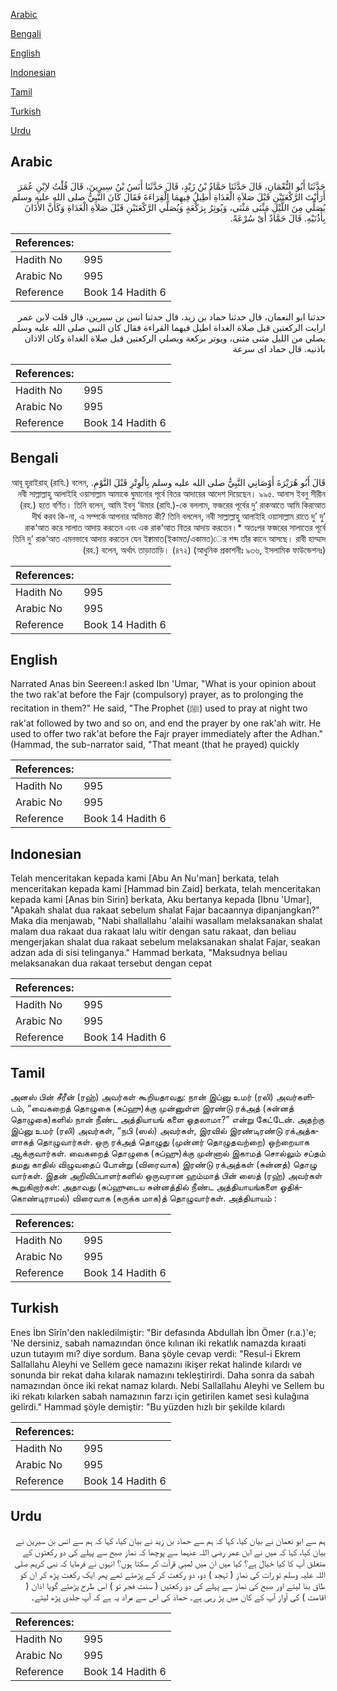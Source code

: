 [Arabic](#arabic)

[Bengali](#bengali)

[English](#english)

[Indonesian](#indonesian)

[Tamil](#tamil)

[Turkish](#turkish)

[Urdu](#urdu)

## Arabic


<div dir="rtl" lang="ar" style={{fontSize:'larger',backgroundColor:'#f8f9fa',padding:20}}>
حَدَّثَنَا أَبُو النُّعْمَانِ، قَالَ حَدَّثَنَا حَمَّادُ بْنُ زَيْدٍ، قَالَ حَدَّثَنَا أَنَسُ بْنُ سِيرِينَ، قَالَ قُلْتُ لاِبْنِ عُمَرَ أَرَأَيْتَ الرَّكْعَتَيْنِ قَبْلَ صَلاَةِ الْغَدَاةِ أُطِيلُ فِيهِمَا الْقِرَاءَةَ فَقَالَ كَانَ النَّبِيُّ صلى الله عليه وسلم يُصَلِّي مِنَ اللَّيْلِ مَثْنَى مَثْنَى، وَيُوتِرُ بِرَكْعَةٍ وَيُصَلِّي الرَّكْعَتَيْنِ قَبْلَ صَلاَةِ الْغَدَاةِ وَكَأَنَّ الأَذَانَ بِأُذُنَيْهِ‏.‏ قَالَ حَمَّادٌ أَىْ سُرْعَةً‏.‏
</div>
<div style={{backgroundColor:'#f8f9fa',padding:20, marginBottom: 10}}><table> <thead> <tr> <th>References:</th> <th></th> </tr> </thead> <tbody><tr><td>Hadith No</td><td>995</td></tr><tr><td>Arabic No</td><td>995</td></tr><tr><td>Reference</td><td>Book 14 Hadith 6</td></tr></tbody></table></div>


<div dir="rtl" lang="ar" style={{fontSize:'larger',backgroundColor:'#f8f9fa',padding:20}}>
حدثنا ابو النعمان، قال حدثنا حماد بن زيد، قال حدثنا انس بن سيرين، قال قلت لابن عمر ارايت الركعتين قبل صلاة الغداة اطيل فيهما القراءة فقال كان النبي صلى الله عليه وسلم يصلي من الليل مثنى مثنى، ويوتر بركعة ويصلي الركعتين قبل صلاة الغداة وكان الاذان باذنيه. قال حماد اى سرعة
</div>
<div style={{backgroundColor:'#f8f9fa',padding:20, marginBottom: 10}}><table> <thead> <tr> <th>References:</th> <th></th> </tr> </thead> <tbody><tr><td>Hadith No</td><td>995</td></tr><tr><td>Arabic No</td><td>995</td></tr><tr><td>Reference</td><td>Book 14 Hadith 6</td></tr></tbody></table></div>

## Bengali


<div dir="rtl" lang="bn" style={{fontSize:'larger',backgroundColor:'#f8f9fa',padding:20}}>
قَالَ أَبُو هُرَيْرَةَ أَوْصَانِي النَّبِيُّ صلى الله عليه وسلم بِالْوِتْرِ قَبْلَ النَّوْمِ. আবূ হুরাইরাহ্ (রাযি.) বলেন, নবী সাল্লাল্লাহু আলাইহি ওয়াসাল্লাম আমাকে ঘুমানোর পূর্বে বিতর আদায়ের আদেশ দিয়েছেন। ৯৯৫. আনাস ইবনু সীরীন (রহ.) হতে বর্ণিত। তিনি বলেন, আমি ইবনু ‘উমার (রাযি.)-কে বললাম, ফজরের পূর্বের দু’ রাকআতে আমি কিরাআত দীর্ঘ করব কি-না, এ সম্পর্কে আপনার অভিমত কী? তিনি বললেন, নবী সাল্লাল্লাহু আলাইহি ওয়াসাল্লাম রাতে দু’ দু’ রাক‘আত করে সালাত আদায় করতেন এবং এক রাক‘আত বিতর আদায় করতেন।* অতঃপর ফজরের সালাতের পূর্বে তিনি দু’ রাক‘আত এমনভাবে আদায় করতেন যেন ইক্বামাত(ইকামত/একামত)ের শব্দ তাঁর কানে আসছে। রাবী হাম্মাদ (রহ.) বলেন, অর্থাৎ তাড়াতাড়ি। (৪৭২) (আধুনিক প্রকাশনীঃ ৯৩৬, ইসলামিক ফাউন্ডেশনঃ)
</div>
<div style={{backgroundColor:'#f8f9fa',padding:20, marginBottom: 10}}><table> <thead> <tr> <th>References:</th> <th></th> </tr> </thead> <tbody><tr><td>Hadith No</td><td>995</td></tr><tr><td>Arabic No</td><td>995</td></tr><tr><td>Reference</td><td>Book 14 Hadith 6</td></tr></tbody></table></div>

## English


<div dir="ltr" lang="en" style={{fontSize:'larger',backgroundColor:'#f8f9fa',padding:20}}>
Narrated Anas bin Seereen:I asked Ibn 'Umar, "What is your opinion about the two rak'at before the Fajr (compulsory) prayer, as to prolonging the recitation in them?" He said, "The Prophet (ﷺ) used to pray at night two rak'at followed by two and so on, and end the prayer by one rak'ah witr. He used to offer two rak'at before the Fajr prayer immediately after the Adhan." (Hammad, the sub-narrator said, "That meant (that he prayed) quickly
</div>
<div style={{backgroundColor:'#f8f9fa',padding:20, marginBottom: 10}}><table> <thead> <tr> <th>References:</th> <th></th> </tr> </thead> <tbody><tr><td>Hadith No</td><td>995</td></tr><tr><td>Arabic No</td><td>995</td></tr><tr><td>Reference</td><td>Book 14 Hadith 6</td></tr></tbody></table></div>

## Indonesian


<div dir="ltr" lang="id" style={{fontSize:'larger',backgroundColor:'#f8f9fa',padding:20}}>
Telah menceritakan kepada kami [Abu An Nu'man] berkata, telah menceritakan kepada kami [Hammad bin Zaid] berkata, telah menceritakan kepada kami [Anas bin Sirin] berkata, Aku bertanya kepada [Ibnu 'Umar], "Apakah shalat dua rakaat sebelum shalat Fajar bacaannya dipanjangkan?" Maka dia menjawab, "Nabi shallallahu 'alaihi wasallam melaksanakan shalat malam dua rakaat dua rakaat lalu witir dengan satu rakaat, dan beliau mengerjakan shalat dua rakaat sebelum melaksanakan shalat Fajar, seakan adzan ada di sisi telinganya." Hammad berkata, "Maksudnya beliau melaksanakan dua rakaat tersebut dengan cepat
</div>
<div style={{backgroundColor:'#f8f9fa',padding:20, marginBottom: 10}}><table> <thead> <tr> <th>References:</th> <th></th> </tr> </thead> <tbody><tr><td>Hadith No</td><td>995</td></tr><tr><td>Arabic No</td><td>995</td></tr><tr><td>Reference</td><td>Book 14 Hadith 6</td></tr></tbody></table></div>

## Tamil


<div dir="ltr" lang="ta" style={{fontSize:'larger',backgroundColor:'#f8f9fa',padding:20}}>
அனஸ் பின் சீரீன் (ரஹ்) அவர்கள் கூறியதாவது: நான் இப்னு உமர் (ரலி) அவர்களிடம், “வைகறைத் தொழுகை (சுப்ஹு)க்கு முன்னுள்ள இரண்டு ரக்அத் (சுன்னத் தொழுகை)களில் நான் நீண்ட அத்தியாயங் களை ஓதலாமா?” என்று கேட்டேன். அதற்கு இப்னு உமர் (ரலி) அவர்கள், “நபி (ஸல்) அவர்கள், இரவில் இரண்டிரண்டு ரக்அத்களாகத் தொழுவார்கள். ஒரு ரக்அத் தொழுது (முன்னர் தொழுதவற்றை) ஒற்றையாக ஆக்குவார்கள். வைகறைத் தொழுகை (சுப்ஹு)க்கு முன்னால் இகாமத் சொல்லும் சப்தம் தமது காதில் விழுவதைப் போன்று (விரைவாக) இரண்டு ரக்அத்கள் (சுன்னத்) தொழு வார்கள். இதன் அறிவிப்பாளர்களில் ஒருவரான ஹம்மாத் பின் ஸைத் (ரஹ்) அவர்கள் கூறுகிறார்கள்: அதாவது (சுப்ஹுடைய சுன்னத்தில் நீண்ட அத்தியாயங்களை ஓதிக்கொண்டிராமல்) விரைவாக (சுருக்க மாக)த் தொழுவார்கள். அத்தியாயம் :
</div>
<div style={{backgroundColor:'#f8f9fa',padding:20, marginBottom: 10}}><table> <thead> <tr> <th>References:</th> <th></th> </tr> </thead> <tbody><tr><td>Hadith No</td><td>995</td></tr><tr><td>Arabic No</td><td>995</td></tr><tr><td>Reference</td><td>Book 14 Hadith 6</td></tr></tbody></table></div>

## Turkish


<div dir="ltr" lang="tr" style={{fontSize:'larger',backgroundColor:'#f8f9fa',padding:20}}>
Enes İbn Sîrîn'den nakledilmiştir: "Bir defasında Abdullah İbn Ömer (r.a.)'e; 'Ne dersiniz, sabah namazından önce kılınan iki rekatlık namazda kıraati uzun tutayım mı? diye sordum. Bana şöyle cevap verdi: "Resul-i Ekrem Sallallahu Aleyhi ve Sellem gece namazını ikişer rekat halinde kılardı ve sonunda bir rekat daha kılarak namazını tekleştirirdi. Daha sonra da sabah namazından önce iki rekat namaz kılardı. Nebi Sallallahu Aleyhi ve Sellem bu iki rekatı kılarken sabah namazının farzı için getirilen kamet sesi kulağına gelirdi." Hammad şöyle demiştir: "Bu yüzden hızlı bir şekilde kılardı
</div>
<div style={{backgroundColor:'#f8f9fa',padding:20, marginBottom: 10}}><table> <thead> <tr> <th>References:</th> <th></th> </tr> </thead> <tbody><tr><td>Hadith No</td><td>995</td></tr><tr><td>Arabic No</td><td>995</td></tr><tr><td>Reference</td><td>Book 14 Hadith 6</td></tr></tbody></table></div>

## Urdu


<div dir="rtl" lang="ur" style={{fontSize:'larger',backgroundColor:'#f8f9fa',padding:20}}>
ہم سے ابو نعمان نے بیان کیا، کہا کہ ہم سے حماد بن زید نے بیان کیا، کہا کہ ہم سے انس بن سیرین نے بیان کیا، کہا کہ میں نے ابن عمر رضی اللہ عنہما سے پوچھا کہ نماز صبح سے پہلے کی دو رکعتوں کے متعلق آپ کا کیا خیال ہے؟ کیا میں ان میں لمبی قرآت کر سکتا ہوں؟ انہوں نے فرمایا کہ نبی کریم صلی اللہ علیہ وسلم تو رات کی نماز ( تہجد ) دو، دو رکعت کر کے پڑھتے تھے پھر ایک رکعت پڑھ کر ان کو طاق بنا لیتے اور صبح کی نماز سے پہلے کی دو رکعتیں ( سنت فجر تو ) اس طرح پڑھتے گویا اذان ( اقامت ) کی آواز آپ کے کان میں پڑ رہی ہے۔ حماد کی اس سے مراد یہ ہے کہ آپ جلدی پڑھ لیتے۔
</div>
<div style={{backgroundColor:'#f8f9fa',padding:20, marginBottom: 10}}><table> <thead> <tr> <th>References:</th> <th></th> </tr> </thead> <tbody><tr><td>Hadith No</td><td>995</td></tr><tr><td>Arabic No</td><td>995</td></tr><tr><td>Reference</td><td>Book 14 Hadith 6</td></tr></tbody></table></div>